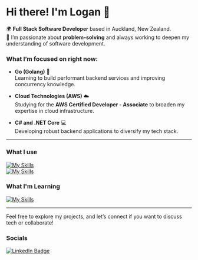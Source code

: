 # Hi there! I'm Logan 👋

🌍 **Full Stack Software Developer** based in Auckland, New Zealand.  
🔧 I’m passionate about **problem-solving** and always working to deepen my understanding of software development.

### What I’m focused on right now:
- **Go (Golang)** 🚀  
  Learning to build performant backend services and improving concurrency knowledge.

- **Cloud Technologies (AWS)** ☁️  
  Studying for the **AWS Certified Developer - Associate** to broaden my expertise in cloud infrastructure.

- **C# and .NET Core** 💻  
  Developing robust backend applications to diversify my tech stack.

---

### What I use
[![My Skills](https://skillicons.dev/icons?i=ts,react,html,css,tailwind)](https://skillicons.dev)<br/>
[![My Skills](https://skillicons.dev/icons?i=vitest,sqlite,git,nodejs,express)](https://skillicons.dev)  

### What I'm Learning
[![My Skills](https://skillicons.dev/icons?i=go,aws,cs,dotnet)](https://skillicons.dev)

---

Feel free to explore my projects, and let’s connect if you want to discuss tech or collaborate!


### Socials

<div id="badges">
  <a href="https://www.linkedin.com/in/logan-bennett-dev/">
    <img src="https://img.shields.io/badge/LinkedIn-blue?style=for-the-badge&logo=linkedin&logoColor=white" alt="LinkedIn Badge"/>
  </a>
</div>

<!--
**LB-developer/LB-developer** is a ✨ _special_ ✨ repository because its `README.md` (this file) appears on your GitHub profile.

Here are some ideas to get you started:

- 🔭 I’m currently working on ...
- 🌱 I’m currently learning ...
- 👯 I’m looking to collaborate on ...
- 🤔 I’m looking for help with ...
- 💬 Ask me about ...
- 📫 How to reach me: ...
- 😄 Pronouns: ...
- ⚡ Fun fact: ...
-->
